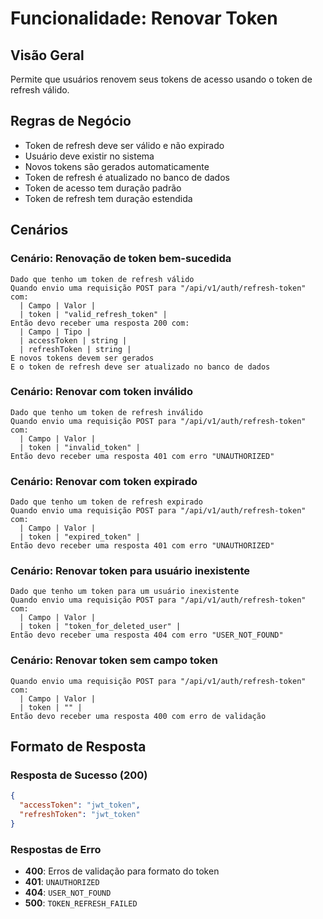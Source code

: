 # Funcionalidade: Renovar Token

## Visão Geral
Permite que usuários renovem seus tokens de acesso usando o token de refresh válido.

## Regras de Negócio
- Token de refresh deve ser válido e não expirado
- Usuário deve existir no sistema
- Novos tokens são gerados automaticamente
- Token de refresh é atualizado no banco de dados
- Token de acesso tem duração padrão
- Token de refresh tem duração estendida

## Cenários

### Cenário: Renovação de token bem-sucedida
```gherkin
Dado que tenho um token de refresh válido
Quando envio uma requisição POST para "/api/v1/auth/refresh-token" com:
  | Campo | Valor |
  | token | "valid_refresh_token" |
Então devo receber uma resposta 200 com:
  | Campo | Tipo |
  | accessToken | string |
  | refreshToken | string |
E novos tokens devem ser gerados
E o token de refresh deve ser atualizado no banco de dados
```

### Cenário: Renovar com token inválido
```gherkin
Dado que tenho um token de refresh inválido
Quando envio uma requisição POST para "/api/v1/auth/refresh-token" com:
  | Campo | Valor |
  | token | "invalid_token" |
Então devo receber uma resposta 401 com erro "UNAUTHORIZED"
```

### Cenário: Renovar com token expirado
```gherkin
Dado que tenho um token de refresh expirado
Quando envio uma requisição POST para "/api/v1/auth/refresh-token" com:
  | Campo | Valor |
  | token | "expired_token" |
Então devo receber uma resposta 401 com erro "UNAUTHORIZED"
```

### Cenário: Renovar token para usuário inexistente
```gherkin
Dado que tenho um token para um usuário inexistente
Quando envio uma requisição POST para "/api/v1/auth/refresh-token" com:
  | Campo | Valor |
  | token | "token_for_deleted_user" |
Então devo receber uma resposta 404 com erro "USER_NOT_FOUND"
```

### Cenário: Renovar token sem campo token
```gherkin
Quando envio uma requisição POST para "/api/v1/auth/refresh-token" com:
  | Campo | Valor |
  | token | "" |
Então devo receber uma resposta 400 com erro de validação
```

## Formato de Resposta

### Resposta de Sucesso (200)
```json
{
  "accessToken": "jwt_token",
  "refreshToken": "jwt_token"
}
```

### Respostas de Erro
- **400**: Erros de validação para formato do token
- **401**: `UNAUTHORIZED`
- **404**: `USER_NOT_FOUND`
- **500**: `TOKEN_REFRESH_FAILED`
